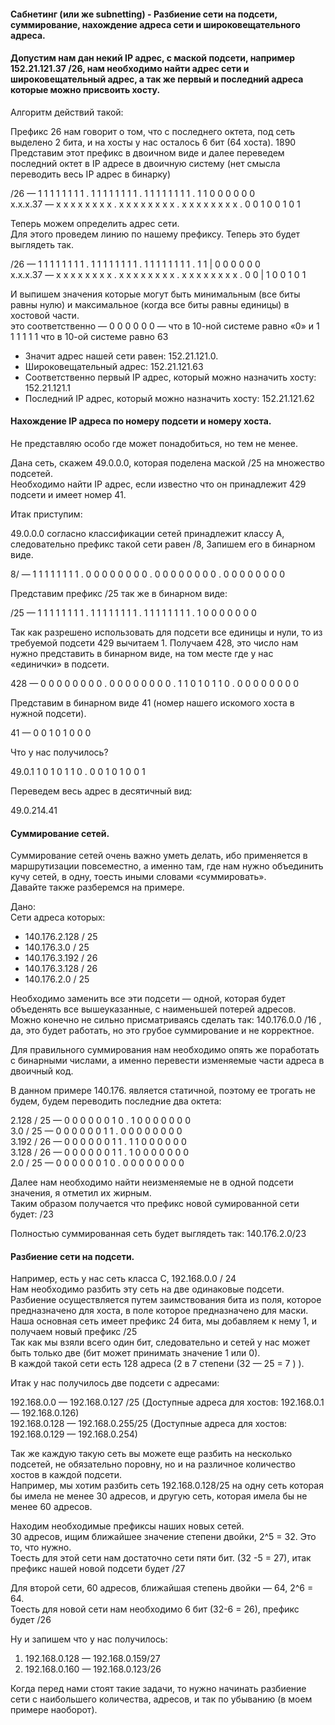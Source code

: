 #### Сабнетинг (или же subnetting) - **Разбиение сети на подсети, суммирование, нахождение адреса сети и широковещательного адреса**.

#### Допустим нам дан некий IP адрес, с маской подсети, например 152.21.121.37 /26, нам необходимо найти адрес сети и широковещательный адрес, а так же первый и последний адреса которые можно присвоить хосту.

Алгоритм действий такой:

Префикс 26 нам говорит о том, что с последнего октета, под сеть выделено 2 бита, и на хосты у нас осталось 6 бит (64 хоста).
1890
Представим этот префикс в двоичном виде и далее переведем последний октет в IP адресе в двоичную систему (нет смысла переводить весь IP адрес в бинарку)

/26 — 1 1 1 1 1 1 1 1 . 1 1 1 1 1 1 1 1 . 1 1 1 1 1 1 1 1 . 1 1 0 0 0 0 0 0  
x.x.x.37 — x x x x x x x x . x x x x x x x x . x x x x x x x x . 0 0 1 0 0 1 0 1

Теперь можем определить адрес сети.  
Для этого проведем линию по нашему префиксу. Теперь это будет выглядеть так.

/26 — 1 1 1 1 1 1 1 1 . 1 1 1 1 1 1 1 1 . 1 1 1 1 1 1 1 1 . 1 1 | 0 0 0 0 0 0  
x.x.x.37 — x x x x x x x x . x x x x x x x x . x x x x x x x x . 0 0 | 1 0 0 1 0 1

И выпишем значения которые могут быть минимальным (все биты равны нулю) и максимальное (когда все биты равны единицы) в хостовой части.  
это соответственно — 0 0 0 0 0 0 — что в 10-ной системе равно «0» и 1 1 1 1 1 1 что в 10-ой системе равно 63

- Значит адрес нашей сети равен: 152.21.121.0.  
- Широковещательный адрес: 152.21.121.63  
- Соответственно первый IP адрес, который можно назначить хосту: 152.21.121.1  
- Последний IP адрес, который можно назначить хосту: 152.21.121.62

#### Нахождение IP адреса по номеру подсети и номеру хоста.  
Не представляю особо где может понадобиться, но тем не менее.

Дана сеть, скажем 49.0.0.0, которая поделена маской /25 на множество подсетей.  
Необходимо найти IP адрес, если известно что он принадлежит 429 подсети и имеет номер 41.

Итак приступим:

49.0.0.0 согласно классификации сетей принадлежит классу А, следовательно префикс такой сети равен /8, Запишем его в бинарном виде.

8/ — 1 1 1 1 1 1 1 1 . 0 0 0 0 0 0 0 0 . 0 0 0 0 0 0 0 0 . 0 0 0 0 0 0 0 0

Представим префикс /25 так же в бинарном виде:

/25 — 1 1 1 1 1 1 1 1 . 1 1 1 1 1 1 1 1 . 1 1 1 1 1 1 1 1 . 1 0 0 0 0 0 0 0

Так как разрешено использовать для подсети все единицы и нули, то из требуемой подсети 429 вычитаем 1. Получаем 428, это число нам нужно представить в бинарном виде, на том месте где у нас «единички» в подсети.

428 — 0 0 0 0 0 0 0 0 . 0 0 0 0 0 0 0 0 . 1 1 0 1 0 1 1 0 . 0 0 0 0 0 0 0 0

Представим в бинарном виде 41 (номер нашего искомого хоста в нужной подсети).

41 — 0 0 1 0 1 0 0 0

Что у нас получилось?

49.0.1 1 0 1 0 1 1 0 . 0 0 1 0 1 0 0 1

Переведем весь адрес в десятичный вид:

49.0.214.41

#### Суммирование сетей.

Суммирование сетей очень важно уметь делать, ибо применяется в маршрутизации повсеместно, а именно там, где нам нужно объединить кучу сетей, в одну, тоесть иными словами «суммировать».  
Давайте также разберемся на примере.

Дано:  
Сети адреса которых:

* 140.176.2.128 / 25  
* 140.176.3.0 / 25  
* 140.176.3.192 / 26  
* 140.176.3.128 / 26  
* 140.176.2.0 / 25

Необходимо заменить все эти подсети — одной, которая будет объеденять все вышеуказанные, с наименьшей потерей адресов. Можно конечно не сильно присматриваясь сделать так: 140.176.0.0 /16 , да, это будет работать, но это грубое суммирование и не корректное.

Для правильного суммирования нам необходимо опять же поработать с бинарными числами, а именно перевести изменяемые части адреса в двоичный код.

В данном примере 140.176. является статичной, поэтому ее трогать не будем, будем переводить последние два октета:

2.128 / 25 — 0 0 0 0 0 0 1 0 . 1 0 0 0 0 0 0 0  
3.0 / 25 — 0 0 0 0 0 0 1 1 . 0 0 0 0 0 0 0 0  
3.192 / 26 — 0 0 0 0 0 0 1 1 . 1 1 0 0 0 0 0 0  
3.128 / 26 — 0 0 0 0 0 0 1 1 . 1 0 0 0 0 0 0 0  
2.0 / 25 — 0 0 0 0 0 0 1 0 . 0 0 0 0 0 0 0 0

Далее нам необходимо найти неизменяемые не в одной подсети значения, я отметил их жирным.  
Таким образом получается что префикс новой сумированной сети будет: /23

Полностью суммированная сеть будет выглядеть так: 140.176.2.0/23

#### Разбиение сети на подсети.

Например, есть у нас сеть класса С, 192.168.0.0 / 24  
Нам необходимо разбить эту сеть на две одинаковые подсети.  
Разбиение осуществляется путем заимствования бита из поля, которое предназначено для хоста, в поле которое предназначено для маски.  
Наша основная сеть имеет префикс 24 бита, мы добавляем к нему 1, и получаем новый префикс /25  
Так как мы взяли всего один бит, следовательно и сетей у нас может быть только две (бит может принимать значение 1 или 0).  
В каждой такой сети есть 128 адреса (2 в 7 степени (32 — 25 = 7 ) ).

Итак у нас получилось две подсети с адресами:

192.168.0.0 — 192.168.0.127 /25 (Доступные адреса для хостов: 192.168.0.1 — 192.168.0.126)  
192.168.0.128 — 192.168.0.255/25 (Доступные адреса для хостов: 192.168.0.129 — 192.168.0.254)

Так же каждую такую сеть вы можете еще разбить на несколько подсетей, не обязательно поровну, но и на различное количество хостов в каждой подсети.  
Например, мы хотим разбить сеть 192.168.0.128/25 на одну сеть которая бы имела не менее 30 адресов, и другую сеть, которая имела бы не менее 60 адресов.

Находим необходимые префиксы наших новых сетей.  
30 адресов, ищим ближайшее значение степени двойки, 2^5 = 32. Это то, что нужно.  
Тоесть для этой сети нам достаточно сети пяти бит. (32 -5 = 27), итак префикс нашей новой подсети будет /27

Для второй сети, 60 адресов, ближайшая степень двойки — 64, 2^6 = 64.  
Тоесть для новой сети нам необходимо 6 бит (32-6 = 26), префикс будет /26

Ну и запишем что у нас получилось:

1. 192.168.0.128 — 192.168.0.159/27  
2. 192.168.0.160 — 192.168.0.123/26

Когда перед нами стоят такие задачи, то нужно начинать разбиение сети с наибольшего количества, адресов, и так по убыванию (в моем примере наоборот).

